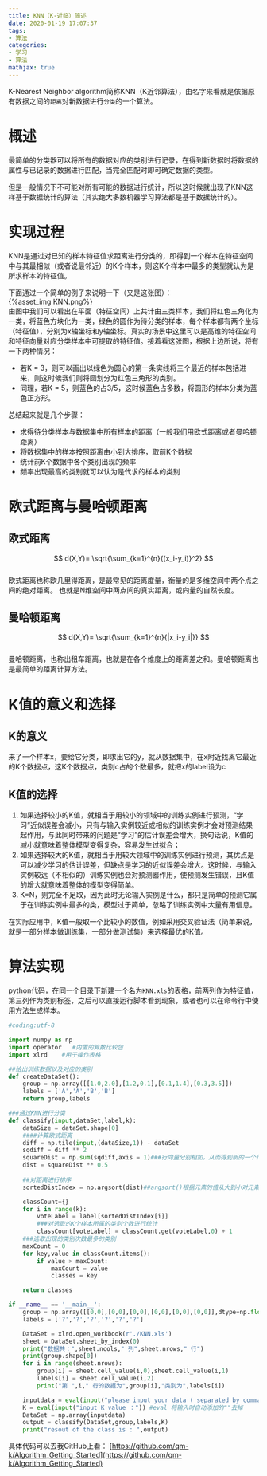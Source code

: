 ```yaml
---
title: KNN（K-近临）简述
date: 2020-01-19 17:07:37
tags:
- 算法
categories:
- 学习
- 算法
mathjax: true
---
```

K-Nearest Neighbor algorithm简称KNN（K近邻算法），由名字来看就是依据原有数据之间的`距离`对新数据进行`分类`的一个算法。  
<!--more-->
# 概述
最简单的分类器可以将所有的数据对应的类别进行记录，在得到新数据时将数据的属性与已记录的数据进行匹配，当完全匹配时即可确定数据的类型。  

但是一般情况下不可能对所有可能的数据进行统计，所以这时候就出现了KNN这样基于数据统计的算法（其实绝大多数机器学习算法都是基于数据统计的）。  
# 实现过程
KNN是通过对已知的样本特征值求距离进行分类的，即得到一个样本在特征空间中与其最相似（或者说最邻近）的K个样本，则这K个样本中最多的类型就认为是所求样本的特征值。  

下面通过一个简单的例子来说明一下（又是这张图）：  
{%asset_img KNN.png%}  
由图中我们可以看出在平面（特征空间）上共计由三类样本，我们将红色三角化为一类，将蓝色方块化为一类，绿色的圆作为待分类的样本，每个样本都有两个坐标（特征值），分别为x轴坐标和y轴坐标。真实的场景中这里可以是高维的特征空间和特征向量对应分类样本中可提取的特征值。接着看这张图，根据上边所说，将有一下两种情况：  
- 若K = 3，则可以画出以绿色为圆心的第一条实线将三个最近的样本包括进来，则这时候我们则将圆划分为红色三角形的类别。  
- 同理，若K = 5，则蓝色的占3/5，这时候蓝色占多数，将圆形的样本分类为蓝色正方形。  
  

总结起来就是几个步骤：
- 求得待分类样本与数据集中所有样本的距离（一般我们用欧式距离或者曼哈顿距离）
- 将数据集中的样本按照距离由小到大排序，取前K个数据
- 统计前K个数据中各个类别出现的频率
- 频率出现最高的类别就可以认为是代求的样本的类别  
# 欧式距离与曼哈顿距离
## 欧式距离
$$ d(X,Y)= \sqrt{\sum_{k=1}^{n}{(x_i-y_i)}^2} $$  
欧式距离也称欧几里得距离，是最常见的距离度量，衡量的是多维空间中两个点之间的绝对距离。
也就是N维空间中两点间的真实距离，或向量的自然长度。  
## 曼哈顿距离
$$ d(X,Y)= \sqrt{\sum_{k=1}^{n}{|x_i-y_i|}} $$  
曼哈顿距离，也称出租车距离，也就是在各个维度上的距离差之和。曼哈顿距离也是最简单的距离计算方法。  

# K值的意义和选择
## K的意义
来了一个样本x，要给它分类，即求出它的y，就从数据集中，在x附近找离它最近的K个数据点，这K个数据点，类别c占的个数最多，就把x的label设为c  
## K值的选择
1. 如果选择较小的K值，就相当于用较小的领域中的训练实例进行预测，“学习”近似误差会减小，只有与输入实例较近或相似的训练实例才会对预测结果起作用，与此同时带来的问题是“学习”的估计误差会增大，换句话说，K值的减小就意味着整体模型变得复杂，容易发生过拟合；
2. 如果选择较大的K值，就相当于用较大领域中的训练实例进行预测，其优点是可以减少学习的估计误差，但缺点是学习的近似误差会增大。这时候，与输入实例较远（不相似的）训练实例也会对预测器作用，使预测发生错误，且K值的增大就意味着整体的模型变得简单。
3. K=N，则完全不足取，因为此时无论输入实例是什么，都只是简单的预测它属于在训练实例中最多的类，模型过于简单，忽略了训练实例中大量有用信息。  

在实际应用中，K值一般取一个比较小的数值，例如采用交叉验证法（简单来说，就是一部分样本做训练集，一部分做测试集）来选择最优的K值。


# 算法实现
python代码，在同一个目录下新建一个名为`KNN.xls`的表格，前两列作为特征值，第三列作为类别标签，之后可以直接运行脚本看到现象，或者也可以在命令行中使用方法生成样本。  
```python
#coding:utf-8

import numpy as np
import operator   #内置的算数比较包
import xlrd    #用于操作表格

##给出训练数据以及对应的类别
def createDataSet():
    group = np.array([[1.0,2.0],[1.2,0.1],[0.1,1.4],[0.3,3.5]])
    labels = ['A','A','B','B']
    return group,labels

###通过KNN进行分类
def classify(input,dataSet,label,k):
    dataSize = dataSet.shape[0]
    ####计算欧式距离
    diff = np.tile(input,(dataSize,1)) - dataSet
    sqdiff = diff ** 2
    squareDist = np.sum(sqdiff,axis = 1)###行向量分别相加，从而得到新的一个行向量
    dist = squareDist ** 0.5
    
    ##对距离进行排序
    sortedDistIndex = np.argsort(dist)##argsort()根据元素的值从大到小对元素进行排序，返回下标

    classCount={}
    for i in range(k):
        voteLabel = label[sortedDistIndex[i]]
        ###对选取的K个样本所属的类别个数进行统计
        classCount[voteLabel] = classCount.get(voteLabel,0) + 1
    ###选取出现的类别次数最多的类别
    maxCount = 0
    for key,value in classCount.items():
        if value > maxCount:
            maxCount = value
            classes = key

    return classes

if __name__ == '__main__':
    group = np.array([[0,0],[0,0],[0,0],[0,0],[0,0],[0,0]],dtype=np.float)
    labels = ['?','?','?','?','?','?']

    DataSet = xlrd.open_workbook(r'./KNN.xls')
    sheet = DataSet.sheet_by_index(0)
    print("数据共：",sheet.ncols," 列",sheet.nrows," 行")
    print(group.shape[0])
    for i in range(sheet.nrows):
        group[i] = sheet.cell_value(i,0),sheet.cell_value(i,1)
        labels[i] = sheet.cell_value(i,2)
        print("第 ",i," 行的数据为",group[i],"类别为",labels[i])

    inputdata = eval(input("please input your data ( separated by commas):"))
    K = eval(input("input K value ：")) #eval 将输入时自动添加的""去掉
    DataSet = np.array(inputdata)
    output = classify(DataSet,group,labels,K)
    print("resout of the class is : ",output)
```
具体代码可以去我GitHub上看：
[https://github.com/qm-k/Algorithm_Getting_Started](https://github.com/qm-k/Algorithm_Getting_Started)